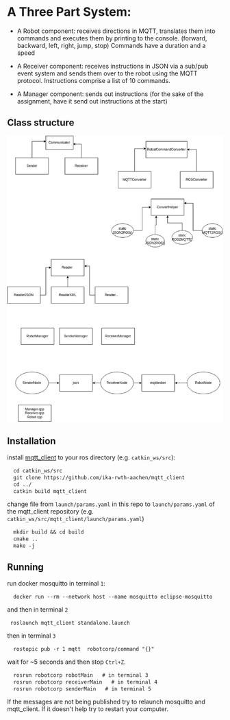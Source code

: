 # A Three Part System:

- A Robot component: receives directions in MQTT, translates them into commands and executes them by printing to the console. (forward, backward, left, right, jump, stop)
Commands have a duration and a speed

- A Receiver component: receives instructions in JSON via a sub/pub event system and sends them over to the robot using  the MQTT protocol.
Instructions comprise a list of 10 commands.

- A Manager component: sends out instructions (for the sake of the assignment, have it send out instructions at the start)

## Class structure
![diagram](docs/robotcorp.png "Inheritance diagram")

## Installation
install [mqtt_client](https://github.com/ika-rwth-aachen/mqtt_client) to your ros directory (e.g. `catkin_ws/src`):  
```
  cd catkin_ws/src
  git clone https://github.com/ika-rwth-aachen/mqtt_client
  cd ../
  catkin build mqtt_client
```

change file from `launch/params.yaml` in this repo to `launch/params.yaml` of the mqtt_client repository (e.g. `catkin_ws/src/mqtt_client/launch/params.yaml`)

```
  mkdir build && cd build  
  cmake .. 
  make -j
```  

## Running
run docker mosquitto in terminal `1`:  
```
  docker run --rm --network host --name mosquitto eclipse-mosquitto
``` 
and then in terminal `2` 
 ``` 
  roslaunch mqtt_client standalone.launch 
```
then in terminal `3` 
```
  rostopic pub -r 1 mqtt  robotcorp/command "{}"
```
wait for ~5 seconds and then stop `Ctrl+Z`. 
```
  rosrun robotcorp robotMain   # in terminal 3
  rosrun robotcorp receiverMain   # in terminal 4  
  rosrun robotcorp senderMain   # in terminal 5 
```

If the messages are not being published try to relaunch mosquitto and mqtt_client. If it doesn't help try to restart your computer.
